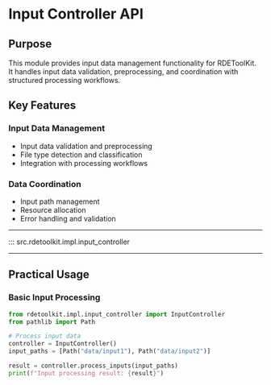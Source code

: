 # Input Controller API

## Purpose

This module provides input data management functionality for RDEToolKit. It handles input data validation, preprocessing, and coordination with structured processing workflows.

## Key Features

### Input Data Management
- Input data validation and preprocessing
- File type detection and classification
- Integration with processing workflows

### Data Coordination
- Input path management
- Resource allocation
- Error handling and validation

---

::: src.rdetoolkit.impl.input_controller

---

## Practical Usage

### Basic Input Processing

```python title="input_processing.py"
from rdetoolkit.impl.input_controller import InputController
from pathlib import Path

# Process input data
controller = InputController()
input_paths = [Path("data/input1"), Path("data/input2")]

result = controller.process_inputs(input_paths)
print(f"Input processing result: {result}")
```
